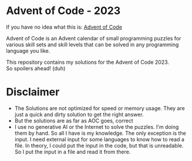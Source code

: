 # Advent of Code - 2023

If you have no idea what this is: [Advent of Code](https://adventofcode.com/)

Advent of Code is an Advent calendar of small programming puzzles for various skill sets and skill levels that can be solved in any programming language you like.

This repository contains my solutions for the Advent of Code 2023.\
So spoilers ahead! (duh)

# Disclaimer
- The Solutions are not optimized for speed or memory usage. They are just a quick and dirty solution to get the right answer.
- But the solutions are as far as AOC goes, correct
- I use no generative AI or the Internet to solve the puzzles. I'm doing them by hand. So all I have is my knowledge.
The only exception is the input. I need external input for some languages to know how to read a file. 
In theory, I could put the input in the code, but that is unreadable. So I put the input in a file and read it from there.
